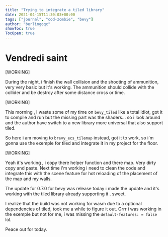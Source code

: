 ```yaml
---
title: "Trying to integrate a tiled library"
date: 2021-04-15T11:30:03+00:00
tags: ["journal", "cod-zombie", "bevy"]
author: "berlingoqc"
showToc: true
TocOpen: true
---
```


# Vendredi saint 


[WORKING]

During the night, i finish the wall collision and the shooting of ammunition, very very basic
but it's working. The ammunition should collide with the collider and be destroy after some distance cross
or time.

[WORKING]

This morning , I waste some of my time on `bevy_tiled` like a total idiot, got it to compile and run
but the missing part was the shaders... so i look around and the author have switch
to a new library more universal that also support tiled.

So here i am moving to `brevy_ecs_tilemap` instead, got it to work, so i'm gonna use the exemple
for tiled and integrate it in my project for the floor.

[WORKING]

Yeah it's working ,  i copy there helper function and there map. Very dirty copy and paste.
Next time i'm working i need to clean the code and integrate this with the scene feature
for hot reloading of the placement of the map and my walls.

The update for 0.7.0 for bevy was release today i made the update and it's working
with the tiled library already supporting it . sweet.

I realize that the build was not working for wasm due to a optional dependencies
of tiled, took me a while to figure it out. Grrr i was working in the exemple but
not for me, i was missing the `default-features: = false` lol.

Peace out for today.
